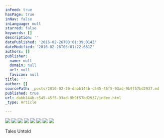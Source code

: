 ```yaml
---
inFeed: true
hasPage: true
inNav: false
inLanguage: null
starred: false
keywords: []
description: ''
datePublished: '2016-02-26T03:01:39.014Z'
dateModified: '2016-02-26T03:01:22.681Z'
authors: []
publisher:
  name: null
  domain: null
  url: null
  favicon: null
title: ''
author: []
sourcePath: _posts/2016-02-26-dabb144b-c545-45f5-93ad-9b9f57bd2937.md
published: true
url: dabb144b-c545-45f5-93ad-9b9f57bd2937/index.html
_type: Article

---
```

![](https://the-grid-user-content.s3-us-west-2.amazonaws.com/4a18597c-0e23-4e0a-89e4-91aa3f39de46.jpg)
![](https://the-grid-user-content.s3-us-west-2.amazonaws.com/cb6fe6f5-2b38-4e7f-a273-84db6ae83fbf.jpg)
![](https://the-grid-user-content.s3-us-west-2.amazonaws.com/c602b2fd-7263-4233-a873-efc111d86708.jpg)
![](https://the-grid-user-content.s3-us-west-2.amazonaws.com/cb7c56bd-ab9d-4bb2-8244-72a8d52c5f90.jpg)
![](https://the-grid-user-content.s3-us-west-2.amazonaws.com/08da3b3c-6653-4c19-9bff-13a8a5952d60.jpg)
![](https://the-grid-user-content.s3-us-west-2.amazonaws.com/3de4ae08-4f8d-45b9-a2c8-00add95f4607.jpg)
![](https://the-grid-user-content.s3-us-west-2.amazonaws.com/5e06bee8-c348-4d3e-a933-e940bf66fd72.jpg)
![](https://the-grid-user-content.s3-us-west-2.amazonaws.com/c90eddae-c931-4caa-a464-d552f775cd3e.jpg)

Tales Untold